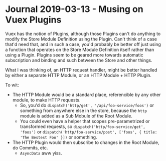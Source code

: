 Journal 2019-03-13 - Musing on Vuex Plugins
===========================================

Vuex has the notion of Plugins, although those Plugins can't do anything to modify the Store Module Definition using the Plugin.  Can't think of a case that'd need that, and in such a case, you'd probably be better off just using a function that operates on the Store Module Definition itself rather than using a Plugin.  Plugins seem to be geared more towards automatic subscription and binding and such between the Store and other things.

What I was thinking of, an HTTP request handler, might be better handled by either a separate HTTP Module, or an HTTP Module + HTTP Plugin.

To wit:

- The HTTP Module would be a standard place, referencible by any other module, to make HTTP requests.
    - So, you'd do `dispatch('http/get', '/api/foo-service/foos')` or something from anywhere else in the store, because the `http` module is added as a Sub Mobule of the Root Module.
    - You could even have a helper that scopes pre-parametrized or transformed requests, so `dispatch('http/foo-service/get', 'foos')` or `dispatch('http/foo-service/post', ['foos', { title: 'The Bestest Foo' }])` or something.
- The HTTP Plugin would then subscribe to changes in the Root Module, do Commits, etc.
    - `AsyncData` aww yiss.
